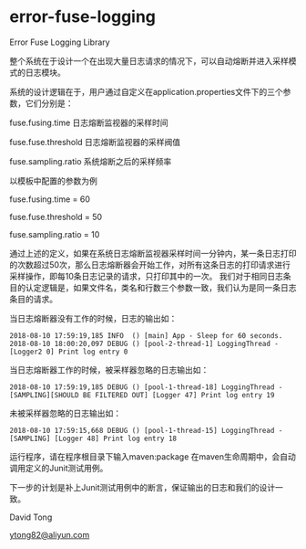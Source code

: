# error-fuse-logging
Error Fuse Logging Library

整个系统在于设计一个在出现大量日志请求的情况下，可以自动熔断并进入采样模式的日志模块。

系统的设计逻辑在于，用户通过自定义在application.properties文件下的三个参数，它们分别是：

fuse.fusing.time 日志熔断监视器的采样时间

fuse.fuse.threshold 日志熔断监视器的采样阀值

fuse.sampling.ratio 系统熔断之后的采样频率

以模板中配置的参数为例

fuse.fusing.time = 60

fuse.fuse.threshold = 50

fuse.sampling.ratio = 10

通过上述的定义，如果在系统日志熔断监视器采样时间一分钟内，某一条日志打印的次数超过50次，那么日志熔断器会开始工作，对所有这条日志的打印请求进行采样操作，即每10条日志记录的请求，只打印其中的一次。
我们对于相同日志条目的认定逻辑是，如果文件名，类名和行数三个参数一致，我们认为是同一条日志条目的请求。

当日志熔断器没有工作的时候，日志的输出如：

    2018-08-10 17:59:19,185 INFO  () [main] App - Sleep for 60 seconds.
    2018-08-10 18:00:20,097 DEBUG () [pool-2-thread-1] LoggingThread - [Logger2 0] Print log entry 0

当日志熔断器工作的时候，被采样器忽略的日志输出如：

    2018-08-10 17:59:19,185 DEBUG () [pool-1-thread-18] LoggingThread - [SAMPLING][SHOULD BE FILTERED OUT] [Logger 47] Print log entry 19

未被采样器忽略的日志输出如：
    
    2018-08-10 17:59:15,668 DEBUG () [pool-1-thread-15] LoggingThread - [SAMPLING] [Logger 48] Print log entry 18

运行程序，请在程序根目录下输入maven:package
在maven生命周期中，会自动调用定义的Junit测试用例。

下一步的计划是补上Junit测试用例中的断言，保证输出的日志和我们的设计一致。

David Tong 

ytong82@aliyun.com

